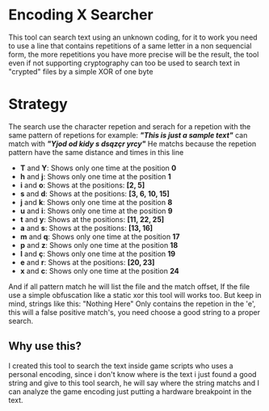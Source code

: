 ﻿# Encoding X Searcher

This tool can search text using an unknown coding, for it to work you need to use a line that contains repetitions of a same letter in a non sequencial form, the more repetitions you have more precise will be the result, the tool even if not supporting cryptography can too be used to search text in "crypted" files by a simple XOR of one byte

# Strategy

The search use the character repetion and serach for a repetion with the same pattern of repetions
for example:
***"This is just a sample text"***
can match with
***"Yjod od kidy s dsqzçr yrcy"***
He matchs because the repetion pattern have the same distance and times in this line

- **T** and **Y**: Shows only one time at the position **0**
- **h** and **j**: Shows only one time at the position **1**
- **i** and **o**: Shows at the positions: **[2, 5]**
- **s** and **d**: Shows  at the positions: **[3, 6, 10, 15]**
- **j** and **k**: Shows only one time at the position **8**
- **u** and **i**: Shows only one time at the position **9**
- **t** and **y**: Shows at the positions: **[11, 22, 25]**
- **a** and **s**: Shows at the positions: **[13, 16]**
- **m** and **q**: Shows only one time at the position **17**
- **p** and **z**: Shows only one time at the position **18**
- **l** and **ç**: Shows only one time at the position **19**
- **e** and **r**: Shows at the positions: **[20, 23]**
- **x** and **c**: Shows only one time at the position **24**

And if all pattern match he will list the file and the match offset, If the file use a simple obfuscation like a static xor this tool will works too.
But keep in mind, strings like this:
"Nothing Here"
Only contains the repetion in the 'e', this will a false positive match's, you need choose a good string to a proper search.

## Why use this?
I created this tool to search the text inside game scripts who uses a personal encoding, since i don't know where is the text i just found a good string and give to this tool search, he will say where the string matchs and I can analyze the game encoding just putting a hardware breakpoint in the text.